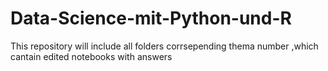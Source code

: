 # Data-Science-mit-Python-und-R
This repository will include all folders corrsepending thema number ,which cantain edited notebooks with answers
